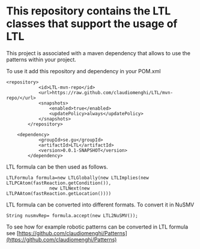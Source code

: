 # This repository contains the LTL classes that support the usage of LTL

This project is associated with a maven dependency that allows to use the patterns within your project.

To use it add this repository and dependency in your POM.xml

```
<repository>
			<id>LTL-mvn-repo</id>
			<url>https://raw.github.com/claudiomenghi/LTL/mvn-repo/</url>
			<snapshots>
				<enabled>true</enabled>
				<updatePolicy>always</updatePolicy>
			</snapshots>
		</repository>

	<dependency>
			<groupId>se.gu</groupId>
			<artifactId>LTL</artifactId>
			<version>0.0.1-SNAPSHOT</version>
		</dependency>

```

LTL formula can be then used as follows.

```
LTLFormula formula=new LTLGlobally(new LTLImplies(new LTLPCAtom(fastReaction.getCondition()),
				new LTLNext(new LTLPAAtom(fastReaction.getLocation())))
```

LTL formula  can be converted into different formats. To convert it in NuSMV

```
String nusmvRep= formula.accept(new LTL2NuSMV());
```

To  see how for example robotic patterns can be converted in LTL formula see [https://github.com/claudiomenghi/Patterns](https://github.com/claudiomenghi/Patterns)